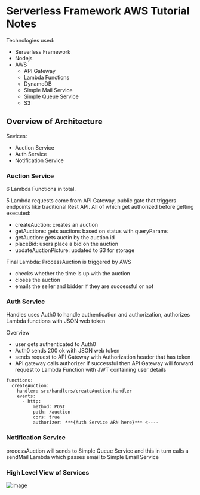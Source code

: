 # Serverless Framework AWS Tutorial Notes

Technologies used:
- Serverless Framework
- Nodejs
- AWS
  - API Gateway
  - Lambda Functions
  - DynamoDB
  - Simple Mail Service
  - Simple Queue Service
  - S3 

## Overview of Architecture 

Sevices:
- Auction Service
- Auth Service
- Notification Service

### Auction Service

6 Lambda Functions in total.

5 Lambda requests come from API Gateway, public gate that triggers endpoints like traditional Rest API. All of which get authorized before getting executed:
- createAuction: creates an auction
- getAuctions: gets auctions based on status with queryParams
- getAuction: gets auctin by the auction id
- placeBid: users place a bid on the auction 
- updateAuctionPicture: updated to S3 for storage

Final Lambda: ProcessAuction is triggered by AWS 
- checks whether the time is up with the auction 
- closes the auction 
- emails the seller and bidder if they are successful or not

### Auth Service

Handles uses Auth0 to handle authentication and authorization, authorizes Lambda functions with JSON web token 

Overview
- user gets authenticated to Auth0 
- Auth0 sends 200 ok with JSON web token
- sends request to API Gateway with Authorization header that has token 
- API gateway calls authorizer if successful then API Gateway will forward request to Lambda Function with JWT containing user details

```
functions:
  createAuction:
    handler: src/handlers/createAuction.handler
    events:
      - http:
          method: POST
          path: /auction
          cors: true
          authorizer: ***{Auth Service ARN here}*** <----
```

### Notification Service

processAuction will sends to Simple Queue Service and this in turn calls a sendMail Lambda which passes email to Simple Email Service

### High Level View of Services

![image](https://user-images.githubusercontent.com/10774349/229365271-c0552e9c-cc62-43aa-a466-c54f1432cc55.png)



